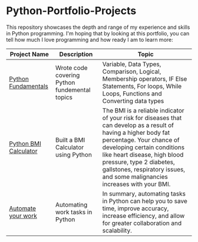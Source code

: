 # Python-Portfolio-Projects
This repository showcases the depth and range of my experience and skills in Python programming. I'm hoping that by looking at this portfolio, you can tell how much I love programming and how ready I am to learn more:

Project Name  | Description   |  Topic
------------- | ------------- | ------------------
[Python Fundamentals](https://github.com/Chris-Ramirez-Github/Python-Portfolio-Projects/tree/main/Python%20Fundamentals) | Wrote code covering Python fundemental topics | Variable, Data Types, Comparison, Logical, Membership operators, IF Else Statements, For loops, While Loops, Functions and Converting data types
[Python BMI Calculator](https://github.com/Chris-Ramirez-Github/Python-Portfolio-Projects/tree/main/Python%20BMI%20calculator) | Built a BMI Calculator using Python | The BMI is a reliable indicator of your risk for diseases that can develop as a result of having a higher body fat percentage. Your chance of developing certain conditions like heart disease, high blood pressure, type 2 diabetes, gallstones, respiratory issues, and some malignancies increases with your BMI.
[Automate your work]() | Automating work tasks in Python | In summary, automating tasks in Python can help you to save time, improve accuracy, increase efficiency, and allow for greater collaboration and scalability.

